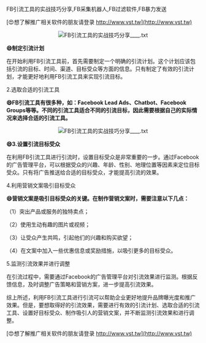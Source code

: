 FB引流工具的实战技巧分享,FB采集机器人,FB过滤软件,FB暴力发送

[😍想了解推广相关软件的朋友请登录 http://www.vst.tw](http://www.vst.tw)

 <center><img src="https://vst.tw/MP4/tuiguang/png/5.png" alt="FB引流工具的实战技巧分享____.txt"></center>

**😄制定引流计划**

在开始利用FB引流工具前，首先需要制定一个明确的引流计划。这个计划应该包括引流的目标、时间、渠道、目标受众等方面的信息。只有制定了有效的引流计划，才能更好地利用FB引流工具来实现引流目标。

2.选取合适的引流工具

**😄FB引流工具有很多种，如：Facebook Lead Ads、Chatbot、Facebook Groups等等。不同的引流工具适合不同的引流目标，因此需要根据自己的实际情况来选择合适的引流工具。**

 <center><img src="https://vst.tw/MP4/tuiguang/png/8.png" alt="FB引流工具的实战技巧分享____.txt"></center>

**😄3.设置引流目标受众**

在利用FB引流工具进行引流时，设置目标受众是非常重要的一步。通过Facebook的广告管理平台，可以根据受众的兴趣、年龄、性别、地理位置等因素来定位目标受众。只有将广告推送给合适的目标受众，才能提高引流的效果。

4.利用营销文案吸引目标受众

**😄营销文案是吸引目标受众的关键。在制作营销文案时，需要注意以下几点：**

（1）突出产品或服务的独特卖点；

（2）使用生动有趣的图片或视频；

（3）让受众产生共鸣，引起他们的兴趣和购买欲望；

（4）在文案中加入一些优惠信息或奖励措施，以吸引更多的目标受众。

5.监测引流效果并进行调整

在引流过程中，需要通过Facebook的广告管理平台对引流效果进行监测。根据反馈信息，及时调整广告策略和营销方案，进一步提高引流效果。

综上所述，利用FB引流工具进行引流可以帮助企业更好地提升品牌曝光度和推广效果。但是，要想取得好的引流效果，需要进行有效的引流计划、选取合适的引流工具、设置好目标受众、制作吸引人的营销文案，并不断监测引流效果和进行调整。

[😍想了解推广相关软件的朋友请登录 http://www.vst.tw](http://www.vst.tw)



